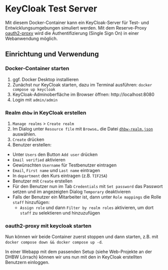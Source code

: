 # KeyCloak Test Server

Mit diesem Docker-Container kann ein KeyCloak-Server 
für Test- und Entwicklungsumgebungen simuliert werden.
Mit dem Reserve-Proxy [oauth2-proxy](https://oauth2-proxy.github.io/oauth2-proxy/) 
wird die Authentifizierung (Single Sign On) in einer Webanwendung möglich.  

## Einrichtung und Verwendung

### Docker-Container starten

1. ggf. Docker Desktop installieren
2. Zunächst nur KeyCloak starten, dazu im Terminal ausführen: `docker compose up keycloak`
3. KeyCloak-Adminoberfläche im Browser öffnen: http://localhost:8080
4. Login mit `admin/admin`


### Realm `dhbw` in KeyCloak erstellen

1. `Manage realms` > `Create realm` 
2. Im Dialog unter `Resource file` mit `Browse…` die Datei [`dhbw-realm.json`](dhbw-realm.json) auswählen.
3. `Create` drücken
4. Benutzer erstellen:
  - Unter `Users` den Button `Add user` drücken
  - `Email verified` aktivieren
  - Gewünschten `Username` für Testbenutzer eintragen
  - `Email`, `First name` und `Last name` eintragen
  - In `department` den Kurs eintragen (z.B. `TIF25A`)
  - Benutzer mit `Create` erstellen
  - Für den Benutzer nun im Tab `Credentials` mit `Set password` das Passwort setzen und im angezeigten Dialog `Temporary` deaktivieren
  - Falls der Benutzer ein Mitarbeiter ist, dann unter `Role mappings` die Rolle `staff` hinzufügen:
    - `Assign role` und dann `Filter by realm roles` aktivieren, um dort `staff` zu selektieren und hinzuzufügen

### oauth2-proxy mit keycloak starten 

Nun können wir beide Container zuerst stoppen und dann starten, z.B. mit `docker compose down && docker compose up -d`. 

In einer Webapp mit dem passenden Setup (siehe Web-Projekte an der DHBW Lörrach) können wir uns nun mit den in KeyCloak erstellten Benutzern einloggen.

